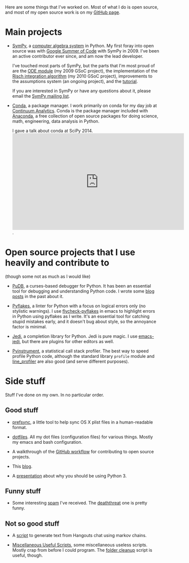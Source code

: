 Here are some things that I've worked on. Most of what I do is open source,
and most of my open source work is on my
[GitHub page](https://github.com/asmeurer).

# Main projects

- [SymPy](http://www.sympy.org/en/index.html), a
  [computer algebra system](https://en.wikipedia.org/wiki/Computer_algebra_system)
  in Python. My first foray into open source was with
  [Google Summer of Code](https://www.google-melange.com/) with SymPy in 2009.
  I've been an active contributor ever since, and am now the lead developer.

  I've touched most parts of SymPy, but the parts that I'm most proud of are
  the [ODE module](http://docs.sympy.org/latest/modules/solvers/ode.html) (my
  2009 GSoC project), the implementation of the
  [Risch integration algorithm](https://en.wikipedia.org/wiki/Risch_algorithm)
  (my 2010 GSoC project), improvements to the assumptions system (an ongoing
  project), and the
  [tutorial](http://docs.sympy.org/latest/tutorial/index.html).

  If you are interested in SymPy or have any questions about it, please email
  the [SymPy mailing list](https://groups.google.com/forum/#!forum/sympy).

- [Conda](http://conda.pydata.org/docs/), a package manager. I work primarily
  on conda for my day job at
  [Continuum Analytics](http://continuum.io/). Conda is the package manager
  included with [Anaconda](http://continuum.io/downloads), a free collection
  of open source packages for doing science, math, engineering, data
  analysis in Python.

  I gave a talk about conda at SciPy 2014. <iframe width="560" height="315"
  src="https://www.youtube.com/embed/UaIvrDWrIWM" frameborder="0"
  allowfullscreen></iframe>.

# Open source projects that I use heavily and contribute to

(though some not as much as I would like)

- [PuDB](http://mathema.tician.de/debug-python-in-style/), a curses-based
  debugger for Python. It has been an essential tool for debugging and
  understanding Python code. I wrote some
  [blog](https://asmeurersympy.wordpress.com/2010/06/04/pudb-a-better-python-debugger/)
  [posts](https://asmeurersympy.wordpress.com/2011/08/08/hacking-pudb-now-an-even-better-python-debugger/)
  in the past about it.

- [Pyflakes](https://pypi.python.org/pypi/pyflakes), a linter for Python with
  a focus on logical errors only (no stylistic warnings). I use
  [flycheck-pyflakes](https://github.com/Wilfred/flycheck-pyflakes) in emacs
  to highlight errors in Python using pyflakes as I write. It's an essential
  tool for catching stupid mistakes early, and it doesn't bug about style, so
  the annoyance factor is minimal.

- [Jedi](http://jedi.jedidjah.ch/en/latest/), a completion library for
  Python. Jedi is pure magic. I use
  [emacs-jedi](https://tkf.github.io/emacs-jedi/latest/), but there are
  plugins for other editors as well.

- [Pyinstrument](https://github.com/joerick/pyinstrument), a statistical call
  stack profiler. The best way to speed profile Python code, although the
  standard library `profile` module and
  [line_profiler](https://pypi.python.org/pypi/line_profiler) are also good
  (and serve different purposes).

# Side stuff

Stuff I've done on my own. In no particular order.

## Good stuff

- [prefsync](https://github.com/asmeurer/prefsync), a little tool to help
  sync OS X plist files in a human-readable format.

- [dotfiles](https://github.com/asmeurer/dotfiles). All my dot files
  (configuration files) for various things. Mostly my emacs and bash
  configuration.

- A walkthrough of the
  [GitHub workflow](https://github.com/asmeurer/git-workflow) for contributing
  to open source projects.

- This [blog](https://github.com/asmeurer/blog).

- A
  [presentation](https://asmeurer.github.io/python3-presentation/slides.html)
  about why you should be using Python 3.

## Funny stuff

- Some interesting [spam](https://github.com/asmeurer/spam) I've received. The
  [deaththreat](https://github.com/asmeurer/spam/blob/master/deaththreat) one
  is pretty funny.

## Not so good stuff

- A [script](https://github.com/asmeurer/markov) to generate text from
  Hangouts chat using markov chains.

- [Miscellaneous Useful Scripts](https://github.com/asmeurer/Miscellaneous-Useful-Scripts),
  some miscellaneous useless scripts. Mostly crap from before I could
  program. The
  [folder cleanup](https://github.com/asmeurer/Miscellaneous-Useful-Scripts/blob/master/folder_cleanup.py)
  script is useful, though.
